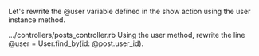 Let's rewrite the @user variable defined in the show action using the user instance method.
  
.../controllers/posts_controller.rb
Using the user method, rewrite the line @user = User.find_by(id: @post.user_id).
